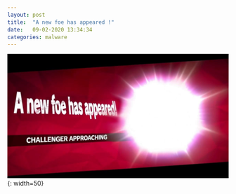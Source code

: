 ```yaml
---
layout: post
title:  "A new foe has appeared !"
date:   09-02-2020 13:34:34
categories: malware
---
```

![new-foe](/images/new-foe.jpg){: width=50}
